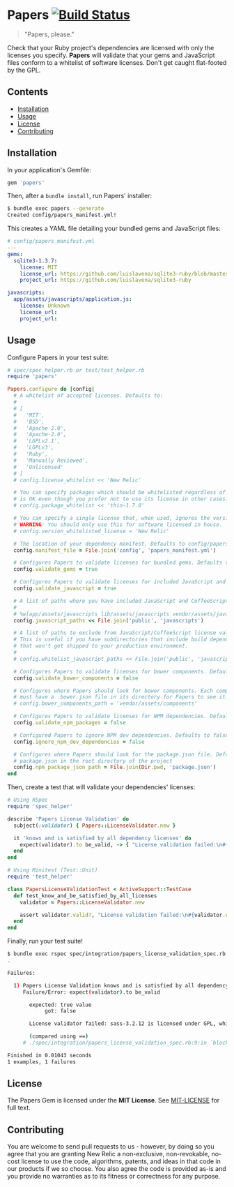 # Papers [![Build Status](https://travis-ci.org/newrelic/papers.svg?branch=master)](https://travis-ci.org/newrelic/papers)

> "Papers, please."

Check that your Ruby project's dependencies are licensed with only the licenses you specify.  **Papers** will validate that your gems and JavaScript files conform to a whitelist of software licenses. Don't get caught flat-footed by the GPL.

## Contents

* [Installation](#installation)
* [Usage](#usage)
* [License](#license)
* [Contributing](#contributing)

## Installation

In your application's Gemfile:

```ruby
gem 'papers'
```

Then, after a `bundle install`, run Papers' installer:

```sh
$ bundle exec papers --generate
Created config/papers_manifest.yml!
```

This creates a YAML file detailing your bundled gems and JavaScript files:

```yaml
# config/papers_manifest.yml
---
gems:
  sqlite3-1.3.7:
    license: MIT
    license_url: https://github.com/luislavena/sqlite3-ruby/blob/master/LICENSE
    project_url: https://github.com/luislavena/sqlite3-ruby

javascripts:
  app/assets/javascripts/application.js:
    license: Unknown
    license_url:
    project_url:
```

## Usage

Configure Papers in your test suite:

```ruby
# spec/spec_helper.rb or test/test_helper.rb
require 'papers'

Papers.configure do |config|
  # A whitelist of accepted licenses. Defaults to:
  #
  # [
  #   'MIT',
  #   'BSD',
  #   'Apache 2.0',
  #   'Apache-2.0',
  #   'LGPLv2.1',
  #   'LGPLv3',
  #   'Ruby',
  #   'Manually Reviewed',
  #   'Unlicensed'
  # ]
  # config.license_whitelist << 'New Relic'

  # You can specify packages which should be whitelisted regardless of license, in case you know your usage
  # is OK even though you prefer not to use its license in other cases.
  # config.package_whitelist << 'thin-1.7.0'

  # You can specify a single license that, when used, ignores the version. Defaults to nil.
  # WARNING: You should only use this for software licensed in house.
  # config.version_whitelisted_license = 'New Relic'

  # The location of your dependency manifest. Defaults to config/papers_manifest.yml
  config.manifest_file = File.join('config', 'papers_manifest.yml')

  # Configures Papers to validate licenses for bundled gems. Defaults to true.
  config.validate_gems = true

  # Configures Papers to validate licenses for included JavaScript and CoffeScript files. Defaults to true.
  config.validate_javascript = true

  # A list of paths where you have included JavaScript and CoffeeScript files. Defaults to:
  #
  # %w[app/assets/javascripts lib/assets/javascripts vendor/assets/javascripts]
  config.javascript_paths << File.join('public', 'javascripts')

  # A list of paths to exclude from JavaScript/CoffeeScript license validation.
  # This is useful if you have subdirectories that include build dependencies
  # that won't get shipped to your production environment.
  #
  # config.whitelist_javascript_paths << File.join('public', 'javascripts', 'node_modules')

  # Configures Papers to validate licenses for bower components. Defaults to false.
  config.validate_bower_components = false

  # Configures where Papers should look for bower components. Each component
  # must have a .bower.json file in its directory for Papers to see it.
  # config.bower_components_path = 'vendor/assets/components'

  # Configures Papers to validate licenses for NPM dependencies. Defaults to false.
  config.validate_npm_packages = false

  # Configured Papers to ignore NPM dev dependencies. Defaults to false.
  config.ignore_npm_dev_dependencies = false

  # Configures where Papers should look for the package.json file. Defaults to:
  # package.json in the root directory of the project
  config.npm_package_json_path = File.join(Dir.pwd, 'package.json')
end
```

Then, create a test that will validate your dependencies' licenses:

```ruby
# Using RSpec
require 'spec_helper'

describe 'Papers License Validation' do
  subject(:validator) { Papers::LicenseValidator.new }

  it 'knows and is satisfied by all dependency licenses' do
    expect(validator).to be_valid, -> { "License validation failed:\n#{validator.errors.join("\n")}" }
  end
end

# Using Minitest (Test::Unit)
require 'test_helper'

class PapersLicenseValidationTest < ActiveSupport::TestCase
  def test_know_and_be_satisfied_by_all_licenses
    validator = Papers::LicenseValidator.new

    assert validator.valid?, "License validation failed:\n#{validator.errors.join("\n")}"
  end
end
```

Finally, run your test suite!

```sh
$ bundle exec rspec spec/integration/papers_license_validation_spec.rb
.

Failures:

  1) Papers License Validation knows and is satisfied by all dependency licenses
     Failure/Error: expect(validator).to be_valid

       expected: true value
            got: false

       License validator failed: sass-3.2.12 is licensed under GPL, which is not whitelisted

       (compared using ==)
     # ./spec/integration/papers_license_validation_spec.rb:9:in `block (2 levels) in <top (required)>'

Finished in 0.01043 seconds
1 examples, 1 failures
```

## License

The Papers Gem is licensed under the __MIT License__.  See [MIT-LICENSE](https://github.com/newrelic/papers/blob/master/MIT-LICENSE) for full text.

## Contributing

You are welcome to send pull requests to us - however, by doing so you agree that you are granting New Relic a non-exclusive, non-revokable, no-cost license to use the code, algorithms, patents, and ideas in that code in our products if we so choose. You also agree the code is provided as-is and you provide no warranties as to its fitness or correctness for any purpose.
